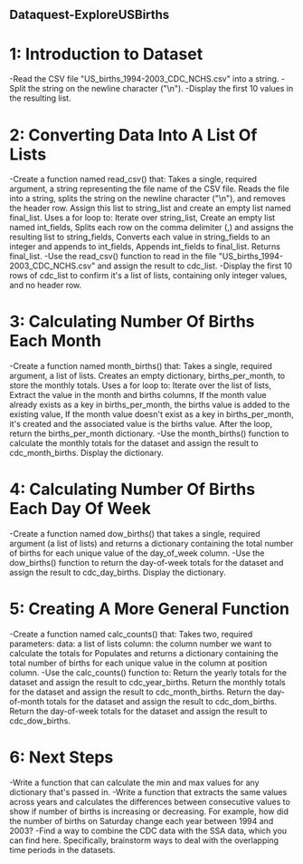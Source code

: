 ## Dataquest-ExploreUSBirths

# 1: Introduction to Dataset
-Read the CSV file "US_births_1994-2003_CDC_NCHS.csv" into a string.
-Split the string on the newline character ("\n").
-Display the first 10 values in the resulting list.

# 2: Converting Data Into A List Of Lists
-Create a function named read_csv() that:
  Takes a single, required argument, a string representing the file name of the CSV file.
  Reads the file into a string, splits the string on the newline character ("\n"), and removes the header row. Assign this list to string_list and create an empty list named final_list.
  Uses a for loop to:
    Iterate over string_list,
    Create an empty list named int_fields,
    Splits each row on the comma delimiter (,) and assigns the resulting list to string_fields,
    Converts each value in string_fields to an integer and appends to int_fields,
    Appends int_fields to final_list.
  Returns final_list.
-Use the read_csv() function to read in the file "US_births_1994-2003_CDC_NCHS.csv" and assign the result to cdc_list.
-Display the first 10 rows of cdc_list to confirm it's a list of lists, containing only integer values, and no header row.

# 3: Calculating Number Of Births Each Month
-Create a function named month_births() that:
  Takes a single, required argument, a list of lists.
  Creates an empty dictionary, births_per_month, to store the monthly totals.
  Uses a for loop to:
    Iterate over the list of lists,
    Extract the value in the month and births columns,
    If the month value already exists as a key in births_per_month, the births value is added to the existing value,
    If the month value doesn't exist as a key in births_per_month, it's created and the associated value is the births value.
  After the loop, return the births_per_month dictionary.
-Use the month_births() function to calculate the monthly totals for the dataset and assign the result to cdc_month_births. Display the dictionary.

# 4: Calculating Number Of Births Each Day Of Week
-Create a function named dow_births() that takes a single, required argument (a list of lists) and returns a dictionary containing the total number of births for each unique value of the day_of_week column.
-Use the dow_births() function to return the day-of-week totals for the dataset and assign the result to cdc_day_births. Display the dictionary.

# 5: Creating A More General Function
-Create a function named calc_counts() that:
  Takes two, required parameters:
    data: a list of lists
    column: the column number we want to calculate the totals for
  Populates and returns a dictionary containing the total number of births for each unique value in the column at position column.
-Use the calc_counts() function to:
  Return the yearly totals for the dataset and assign the result to cdc_year_births.
  Return the monthly totals for the dataset and assign the result to cdc_month_births.
  Return the day-of-month totals for the dataset and assign the result to cdc_dom_births.
  Return the day-of-week totals for the dataset and assign the result to cdc_dow_births.
  
# 6: Next Steps
-Write a function that can calculate the min and max values for any dictionary that's passed in.
-Write a function that extracts the same values across years and calculates the differences between consecutive values to show if number of births is increasing or decreasing.
  For example, how did the number of births on Saturday change each year between 1994 and 2003?
-Find a way to combine the CDC data with the SSA data, which you can find here. Specifically, brainstorm ways to deal with the overlapping time periods in the datasets.

